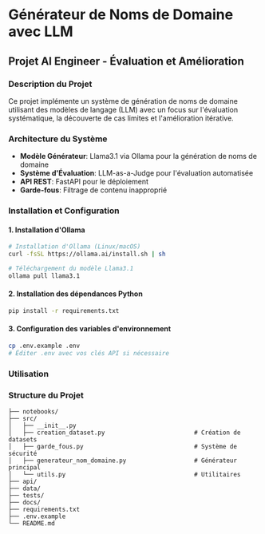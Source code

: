 # Générateur de Noms de Domaine avec LLM
## Projet AI Engineer - Évaluation et Amélioration

### Description du Projet

Ce projet implémente un système de génération de noms de domaine utilisant des modèles de langage (LLM) avec un focus sur l'évaluation systématique, la découverte de cas limites et l'amélioration itérative.

### Architecture du Système

- **Modèle Générateur**: Llama3.1 via Ollama pour la génération de noms de domaine
- **Système d'Évaluation**: LLM-as-a-Judge pour l'évaluation automatisée
- **API REST**: FastAPI pour le déploiement
- **Garde-fous**: Filtrage de contenu inapproprié

### Installation et Configuration

#### 1. Installation d'Ollama
```bash
# Installation d'Ollama (Linux/macOS)
curl -fsSL https://ollama.ai/install.sh | sh

# Téléchargement du modèle Llama3.1
ollama pull llama3.1
```

#### 2. Installation des dépendances Python
```bash
pip install -r requirements.txt
```

#### 3. Configuration des variables d'environnement
```bash
cp .env.example .env
# Éditer .env avec vos clés API si nécessaire
```

### Utilisation


### Structure du Projet

```
├── notebooks/
├── src/
│   ├── __init__.py
│   ├── creation_dataset.py                         # Création de datasets
│   ├── garde_fous.py                               # Système de sécurité
│   ├── generateur_nom_domaine.py                   # Générateur principal
│   └── utils.py                                    # Utilitaires
├── api/
├── data/
├── tests/
├── docs/
├── requirements.txt
├── .env.example
└── README.md
```
